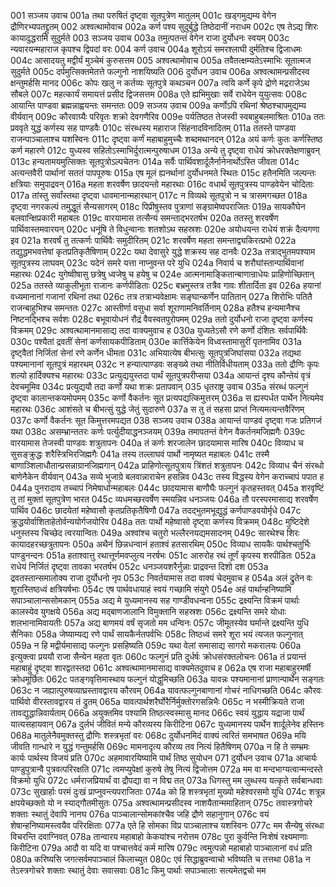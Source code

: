 001	सञ्जय उवाच
001a	तथा परुषितं दृष्ट्वा सूतपुत्रेण मातुलम्
001c	खड्गमुद्यम्य वेगेन द्रौणिरभ्यपतद्द्रुतम्
002	अश्वत्थामोवाच
002a	कर्ण पश्य सुदुर्बुद्धे तिष्ठेदानीं नराधम
002c	एष तेऽद्य शिरः कायादुद्धरामि सुदुर्मते
003	सञ्जय उवाच
003a	तमुत्पतन्तं वेगेन राजा दुर्योधनः स्वयम्
003c	न्यवारयन्महाराज कृपश्च द्विपदां वरः
004	कर्ण उवाच
004a	शूरोऽयं समरश्लाघी दुर्मतिश्च द्विजाधमः
004c	आसादयतु मद्वीर्यं मुञ्चेमं कुरुसत्तम
005	अश्वत्थामोवाच
005a	तवैतत्क्षम्यतेऽस्माभिः सूतात्मज सुदुर्मते
005c	दर्पमुत्सिक्तमेतत्ते फल्गुनो नाशयिष्यति
006	दुर्योधन उवाच
006a	अश्वत्थामन्प्रसीदस्व क्षन्तुमर्हसि मानद
006c	कोपः खलु न कर्तव्यः सूतपुत्रे कथञ्चन
007a	त्वयि कर्णे कृपे द्रोणे मद्रराजेऽथ सौबले
007c	महत्कार्यं समायत्तं प्रसीद द्विजसत्तम
008a	एते ह्यभिमुखाः सर्वे राधेयेन युयुत्सवः
008c	आयान्ति पाण्डवा ब्रह्मन्नाह्वयन्तः समन्ततः
009	सञ्जय उवाच
009a	कर्णोऽपि रथिनां श्रेष्ठश्चापमुद्यम्य वीर्यवान्
009c	कौरवाग्र्यैः परिवृतः शक्रो देवगणैरिव
009e	पर्यतिष्ठत तेजस्वी स्वबाहुबलमाश्रितः
010a	ततः प्रववृते युद्धं कर्णस्य सह पाण्डवैः
010c	संरब्धस्य महाराज सिंहनादविनादितम्
011a	ततस्ते पाण्डवा राजन्पाञ्चालाश्च यशस्विनः
011c	दृष्ट्वा कर्णं महाबाहुमुच्चैः शब्दमथानदन्
012a	अयं कर्णः कुतः कर्णस्तिष्ठ कर्ण महारणे
012c	युध्यस्व सहितोऽस्माभिर्दुरात्मन्पुरुषाधम
013a	अन्ये तु दृष्ट्वा राधेयं क्रोधरक्तेक्षणाब्रुवन्
013c	हन्यतामयमुत्सिक्तः सूतपुत्रोऽल्पचेतनः
014a	सर्वैः पार्थिवशार्दूलैर्नानेनार्थोऽस्ति जीवता
014c	अत्यन्तवैरी पार्थानां सततं पापपूरुषः
015a	एष मूलं ह्यनर्थानां दुर्योधनमते स्थितः
015c	हतैनमिति जल्पन्तः क्षत्रियाः समुपाद्रवन्
016a	महता शरवर्षेण छादयन्तो महारथाः
016c	वधार्थं सूतपुत्रस्य पाण्डवेयेन चोदिताः
017a	तांस्तु सर्वांस्तथा दृष्ट्वा धावमानान्महारथान्
017c	न विव्यथे सूतपुत्रो न च त्रासमगच्छत
018a	दृष्ट्वा नगरकल्पं तमुद्धूतं सैन्यसागरम्
018c	पिप्रीषुस्तव पुत्राणां सङ्ग्रामेष्वपराजितः
019a	सायकौघेन बलवान्क्षिप्रकारी महाबलः
019c	वारयामास तत्सैन्यं समन्ताद्भरतर्षभ
020a	ततस्तु शरवर्षेण पार्थिवास्तमवारयन्
020c	धनूंषि ते विधुन्वानाः शतशोऽथ सहस्रशः
020e	अयोधयन्त राधेयं शक्रं दैत्यगणा इव
021a	शरवर्षं तु तत्कर्णः पार्थिवैः समुदीरितम्
021c	शरवर्षेण महता समन्ताद्व्यकिरत्प्रभो
022a	तद्युद्धमभवत्तेषां कृतप्रतिकृतैषिणाम्
022c	यथा देवासुरे युद्धे शक्रस्य सह दानवैः
023a	तत्राद्भुतमपश्याम सूतपुत्रस्य लाघवम्
023c	यदेनं समरे यत्ता नाप्नुवन्त परे युधि
024a	निवार्य च शरौघांस्तान्पार्थिवानां महारथः
024c	युगेष्वीषासु छत्रेषु ध्वजेषु च हयेषु च
024e	आत्मनामाङ्कितान्बाणान्राधेयः प्राहिणोच्छितान्
025a	ततस्ते व्याकुलीभूता राजानः कर्णपीडिताः
025c	बभ्रमुस्तत्र तत्रैव गावः शीतार्दिता इव
026a	हयानां वध्यमानानां गजानां रथिनां तथा
026c	तत्र तत्राभ्यवेक्षामः सङ्घान्कर्णेन पातितान्
027a	शिरोभिः पतितै राजन्बाहुभिश्च समन्ततः
027c	आस्तीर्णा वसुधा सर्वा शूराणामनिवर्तिनाम्
028a	हतैश्च हन्यमानैश्च निष्टनद्भिश्च सर्वशः
028c	बभूवायोधनं रौद्रं वैवस्वतपुरोपमम्
029a	ततो दुर्योधनो राजा दृष्ट्वा कर्णस्य विक्रमम्
029c	अश्वत्थामानमासाद्य तदा वाक्यमुवाच ह
030a	युध्यतेऽसौ रणे कर्णो दंशितः सर्वपार्थिवैः
030c	पश्यैतां द्रवतीं सेनां कर्णसायकपीडिताम्
030e	कार्त्तिकेयेन विध्वस्तामासुरीं पृतनामिव
031a	दृष्ट्वैतां निर्जितां सेनां रणे कर्णेन धीमता
031c	अभियात्येष बीभत्सुः सूतपुत्रजिघांसया
032a	तद्यथा पश्यमानानां सूतपुत्रं महारथम्
032c	न हन्यात्पाण्डवः सङ्ख्ये तथा नीतिर्विधीयताम्
033a	ततो द्रौणिः कृपः शल्यो हार्दिक्यश्च महारथः
033c	प्रत्युद्ययुस्तदा पार्थं सूतपुत्रपरीप्सया
034a	आयान्तं दृश्य कौन्तेयं वृत्रं देवचमूमिव
034c	प्रत्युद्ययौ तदा कर्णो यथा शक्रः प्रतापवान्
035	धृतराष्ट्र उवाच
035a	संरब्धं फल्गुनं दृष्ट्वा कालान्तकयमोपमम्
035c	कर्णो वैकर्तनः सूत प्रत्यपद्यत्किमुत्तरम्
036a	स ह्यस्पर्धत पार्थेन नित्यमेव महारथः
036c	आशंसते च बीभत्सुं युद्धे जेतुं सुदारुणे
037a	स तु तं सहसा प्राप्तं नित्यमत्यन्तवैरिणम्
037c	कर्णो वैकर्तनः सूत किमुत्तरमपद्यत
038	सञ्जय उवाच
038a	आयान्तं पाण्डवं दृष्ट्वा गजः प्रतिगजं यथा
038c	असम्भ्रान्ततरः कर्णः पर्त्युदीयाद्धनञ्जयम्
039a	तमापतन्तं वेगेन वैकर्तनमजिह्मगैः
039c	वारयामास तेजस्वी पाण्डवः शत्रुतापनः
040a	तं कर्णः शरजालेन छादयामास मारिष
040c	विव्याध च सुसङ्क्रुद्धः शरैस्त्रिभिरजिह्मगैः
041a	तस्य तल्लाघवं पार्थो नामृष्यत महाबलः
041c	तस्मै बाणाञ्शिलाधौतान्प्रसन्नाग्रानजिह्मगान्
042a	प्राहिणोत्सूतपुत्राय त्रिंशतं शत्रुतापनः
042c	विव्याध चैनं संरब्धो बाणेनैकेन वीर्यवान्
043a	सव्ये भुजाग्रे बलवान्नाराचेन हसन्निव
043c	तस्य विद्धस्य वेगेन कराच्चापं पपात ह
044a	पुनरादाय तच्चापं निमेषार्धान्महाबलः
044c	छादयामास बाणौघैः फल्गुनं कृतहस्तवत्
045a	शरवृष्टिं तु तां मुक्तां सूतपुत्रेण भारत
045c	व्यधमच्छरवर्षेण स्मयन्निव धनञ्जयः
046a	तौ परस्परमासाद्य शरवर्षेण पार्थिव
046c	छादयेतां महेष्वासौ कृतप्रतिकृतैषिणौ
047a	तदद्भुतमभूद्युद्धं कर्णपाण्डवयोर्मृधे
047c	क्रुद्धयोर्वाशिताहेतोर्वन्ययोर्गजयोरिव
048a	ततः पार्थो महेष्वासो दृष्ट्वा कर्णस्य विक्रमम्
048c	मुष्टिदेशे धनुस्तस्य चिच्छेद त्वरयान्वितः
049a	अश्वांश्च चतुरो भल्लैरनयद्यमसादनम्
049c	सारथेश्च शिरः कायादहरच्छत्रुतापनः
050a	अथैनं छिन्नधन्वानं हताश्वं हतसारथिम्
050c	विव्याध सायकैः पार्थश्चतुर्भिः पाण्डुनन्दनः
051a	हताश्वात्तु रथात्तूर्णमवप्लुत्य नरर्षभः
051c	आरुरोह रथं तूर्णं कृपस्य शरपीडितः
052a	राधेयं निर्जितं दृष्ट्वा तावका भरतर्षभ
052c	धनञ्जयशरैर्नुन्नाः प्राद्रवन्त दिशो दश
053a	द्रवतस्तान्समालोक्य राजा दुर्योधनो नृप
053c	निवर्तयामास तदा वाक्यं चेदमुवाच ह
054a	अलं द्रुतेन वः शूरास्तिष्ठध्वं क्षत्रियर्षभाः
054c	एष पार्थवधायाहं स्वयं गच्छामि संयुगे
054e	अहं पार्थान्हनिष्यामि सपाञ्चालान्ससोमकान्
055a	अद्य मे युध्यमानस्य सह गाण्डीवधन्वना
055c	द्रक्ष्यन्ति विक्रमं पार्थाः कालस्येव युगक्षये
056a	अद्य मद्बाणजालानि विमुक्तानि सहस्रशः
056c	द्रक्ष्यन्ति समरे योधाः शलभानामिवायतीः
057a	अद्य बाणमयं वर्षं सृजतो मम धन्विनः
057c	जीमूतस्येव घर्मान्ते द्रक्ष्यन्ति युधि सैनिकाः
058a	जेष्याम्यद्य रणे पार्थं सायकैर्नतपर्वभिः
058c	तिष्ठध्वं समरे शूरा भयं त्यजत फल्गुनात्
059a	न हि मद्वीर्यमासाद्य फल्गुनः प्रसहिष्यति
059c	यथा वेलां समासाद्य सागरो मकरालयः
060a	इत्युक्त्वा प्रययौ राजा सैन्येन महता वृतः
060c	फल्गुनं प्रति दुर्धर्षः क्रोधसंरक्तलोचनः
061a	तं प्रयान्तं महाबाहुं दृष्ट्वा शारद्वतस्तदा
061c	अश्वत्थामानमासाद्य वाक्यमेतदुवाच ह
062a	एष राजा महाबाहुरमर्षी क्रोधमूर्छितः
062c	पतङ्गवृत्तिमास्थाय फल्गुनं योद्धुमिच्छति
063a	यावन्नः पश्यमानानां प्राणान्पार्थेन सङ्गतः
063c	न जह्यात्पुरुषव्याघ्रस्तावद्वारय कौरवम्
064a	यावत्फल्गुनबाणानां गोचरं नाधिगच्छति
064c	कौरवः पार्थिवो वीरस्तावद्वारय तं द्रुतम्
065a	यावत्पार्थशरैर्घोरैर्निर्मुक्तोरगसन्निभैः
065c	न भस्मीक्रियते राजा तावद्युद्धान्निवार्यताम्
066a	अयुक्तमिव पश्यामि तिष्ठत्स्वस्मासु मानद
066c	स्वयं युद्धाय यद्राजा पार्थं यात्यसहायवान्
067a	दुर्लभं जीवितं मन्ये कौरव्यस्य किरीटिना
067c	युध्यमानस्य पार्थेन शार्दूलेनेव हस्तिनः
068a	मातुलेनैवमुक्तस्तु द्रौणिः शस्त्रभृतां वरः
068c	दुर्योधनमिदं वाक्यं त्वरितं समभाषत
069a	मयि जीवति गान्धारे न युद्धं गन्तुमर्हसि
069c	मामनादृत्य कौरव्य तव नित्यं हितैषिणम्
070a	न हि ते सम्भ्रमः कार्यः पार्थस्य विजयं प्रति
070c	अहमावारयिष्यामि पार्थं तिष्ठ सुयोधन
071	दुर्योधन उवाच
071a	आचार्यः पाण्डुपुत्रान्वै पुत्रवत्परिरक्षति
071c	त्वमप्युपेक्षां कुरुषे तेषु नित्यं द्विजोत्तम
072a	मम वा मन्दभाग्यत्वान्मन्दस्ते विक्रमो युधि
072c	धर्मराजप्रियार्थं वा द्रौपद्या वा न विद्म तत्
073a	धिगस्तु मम लुब्धस्य यत्कृते सर्वबान्धवाः
073c	सुखार्हाः परमं दुःखं प्राप्नुवन्त्यपराजिताः
074a	को हि शस्त्रभृतां मुख्यो महेश्वरसमो युधि
074c	शत्रून्न क्षपयेच्छक्तो यो न स्याद्गौतमीसुतः
075a	अश्वत्थामन्प्रसीदस्व नाशयैतान्ममाहितान्
075c	तवास्त्रगोचरे शक्ताः स्थातुं देवापि नानघ
076a	पाञ्चालान्सोमकांश्चैव जहि द्रौणे सहानुगान्
076c	वयं शेषान्हनिष्यामस्त्वयैव परिरक्षिताः
077a	एते हि सोमका विप्र पाञ्चालाश्च यशस्विनः
077c	मम सैन्येषु संरब्धा विचरन्ति दवाग्निवत्
078a	तान्वारय महाबाहो केकयांश्च नरोत्तम
078c	पुरा कुर्वन्ति निःशेषं रक्ष्यमाणाः किरीटिना
079a	आदौ वा यदि वा पश्चात्तवेदं कर्म मारिष
079c	त्वमुत्पन्नो महाबाहो पाञ्चालानां वधं प्रति
080a	करिष्यसि जगत्सर्वमपाञ्चालं किलाच्युत
080c	एवं सिद्धाब्रुवन्वाचो भविष्यति च तत्तथा
081a	न तेऽस्त्रगोचरे शक्ताः स्थातुं देवाः सवासवाः
081c	किमु पार्थाः सपाञ्चालाः सत्यमेतद्वचो मम
